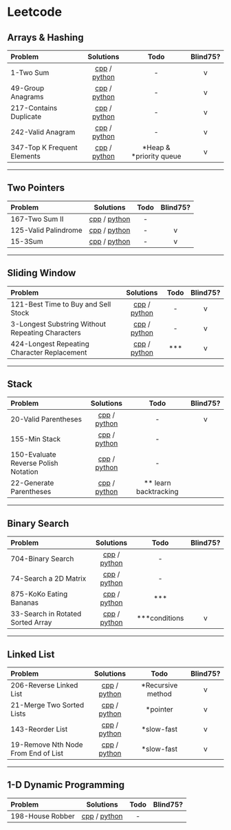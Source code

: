 # Leetcode 

## Arrays & Hashing
|Problem|Solutions|Todo|Blind75?|
|:------|:-------:|:--:|:------:|
| 1-Two Sum | [cpp](Solutions/cpp/Array-and-Hashing/1-TwoSum.cpp) / [python](Solutions/NOSE.JPG) |  -  | v |
| 49-Group Anagrams | [cpp](Solutions/cpp/Array-and-Hashing/49-GroupAnagrams.cpp) / [python](Solutions/NOSE.JPG) | - | v |
| 217-Contains Duplicate | [cpp](Solutions/cpp/Array-and-Hashing/217-ContainsDuplicate.cpp) / [python](Solutions/NOSE.JPG) | - | v |
| 242-Valid Anagram | [cpp](Solutions/cpp/Array-and-Hashing/242-ValidAnagram.cpp) / [python](Solutions/NOSE.JPG) | - | v |
| 347-Top K Frequent Elements | [cpp](Solutions/cpp/Array-and-Hashing/347-Top-K-FrequentElements.cpp) / [python](Solutions/NOSE.JPG) | *Heap & *priority queue | v |

---

## Two Pointers
|Problem|Solutions|Todo|Blind75?|
|:------|:-------:|:--:|:------:|
| 167-Two Sum II | [cpp](Solutions/cpp/Two-pointers/167-TwoSumII.cpp) / [python](Solutions/NOSE.JPG) |  -  |
| 125-Valid Palindrome | [cpp](Solutions/cpp/Two-pointers/125-ValidPalindrome.cpp) / [python](Solutions/NOSE.JPG) |  -  | v |
| 15-3Sum | [cpp](Solutions/cpp/Two-pointers/15-3Sum.cpp) / [python](Solutions/NOSE.JPG) |  -  | v |

---

## Sliding Window
|Problem|Solutions|Todo|Blind75?|
|:------|:-------:|:--:|:------:|
| 121-Best Time to Buy and Sell Stock | [cpp](Solutions/cpp/Sliding-Window/121-BestTimeToBuyAndSellStock.cpp) / [python](Solutions/NOSE.JPG) |  -  | v |
| 3-Longest Substring Without Repeating Characters | [cpp](Solutions/cpp/Sliding-Window/3-LongestSubstringWithoutRepeatingCharacters.cpp) / [python](Solutions/NOSE.JPG) |  -  | v |
| 424-Longest Repeating Character Replacement | [cpp](Solutions/cpp/Sliding-Window/424-LongestRepeatingCharacterReplacement.cpp) / [python](Solutions/NOSE.JPG) |  ***  | v |

---

## Stack
|Problem|Solutions|Todo|Blind75?|
|:------|:-------:|:--:|:------:|
| 20-Valid Parentheses | [cpp](Solutions/cpp/Stack/20-ValidParentheses.cpp) / [python](Solutions/NOSE.JPG) |  -  | v |
| 155-Min Stack | [cpp](https://github.com/csk1116/learn-DS-ALGO/blob/main/Stack/MinStack.cpp) / [python](Solutions/NOSE.JPG) |  -  |
| 150-Evaluate Reverse Polish Notation | [cpp](Solutions/cpp/Stack/150-EvaluateReversePolishNotation.cpp) / [python](Solutions/NOSE.JPG) |  -  |
| 22-Generate Parentheses | [cpp](Solutions/cpp/Stack/22-GenerateParentheses.cpp) / [python](Solutions/NOSE.JPG) |  ** learn backtracking  |

---

## Binary Search
|Problem|Solutions|Todo|Blind75?|
|:------|:-------:|:--:|:------:|
| 704-Binary Search | [cpp](https://github.com/csk1116/learn-DS-ALGO/blob/main/Search/BinarySearch.cpp) / [python](Solutions/NOSE.JPG) |  -  |
| 74-Search a 2D Matrix | [cpp](Solutions/cpp/Binary-search/74-Search-a-2D-Matrix) / [python](Solutions/NOSE.JPG) |  -  |
| 875-KoKo Eating Bananas | [cpp](Solutions/cpp/Binary-search/875-KoKoEatingBananas.cpp) / [python](Solutions/NOSE.JPG) |  ***  |
| 33-Search in Rotated Sorted Array | [cpp](Solutions/cpp/Binary-search/33-Search-In-RotatedSortedArray.cpp) / [python](Solutions/NOSE.JPG) |  ***conditions  | v |

---

## Linked List
|Problem|Solutions|Todo|Blind75?|
|:------|:-------:|:--:|:------:|
| 206-Reverse Linked List | [cpp](Solutions/cpp/LinkedList/206-ReverseLinkedList.exe) / [python](Solutions/NOSE.JPG) |  *Recursive method  | v |
| 21-Merge Two Sorted Lists | [cpp](Solutions/cpp/LinkedList/21-MergeTwoSortedLists.cpp) / [python](Solutions/NOSE.JPG) |  *pointer  | v |
| 143-Reorder List | [cpp](Solutions/cpp/LinkedList/143-ReorderList.cpp) / [python](Solutions/NOSE.JPG) |  *slow-fast  | v |
| 19-Remove Nth Node From End of List | [cpp](Solutions/cpp/LinkedList/21-MergeTwoSortedLists.cpp) / [python](Solutions/NOSE.JPG) |  *slow-fast  | v |
 
---

## 1-D Dynamic Programming
|Problem|Solutions|Todo|Blind75?|
|:------|:-------:|:--:|:------:|
| 198-House Robber | [cpp](Solutions/cpp/Dynamic-programming/198-HouseRobber.cpp) / [python](Solutions/NOSE.JPG) |  -  |



